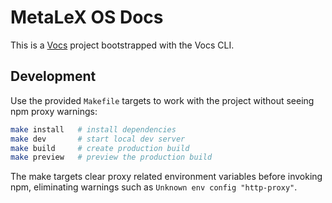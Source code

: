 # MetaLeX OS Docs

This is a [Vocs](https://vocs.dev) project bootstrapped with the Vocs CLI.

## Development

Use the provided `Makefile` targets to work with the project without seeing
npm proxy warnings:

```sh
make install   # install dependencies
make dev       # start local dev server
make build     # create production build
make preview   # preview the production build
```

The make targets clear proxy related environment variables before invoking
npm, eliminating warnings such as `Unknown env config "http-proxy"`.
